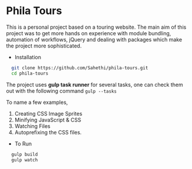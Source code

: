 # Phila Tours

This is a personal project based on a touring website.
The main aim of this project was to get more hands on experience with module bundling, automation of workflows, jQuery and dealing with packages which make the project more sophisticated. 

- Installation

```bash
  git clone https://github.com/Sahethi/phila-tours.git
  cd phila-tours
 ```
 
The project uses **gulp task runner** for several tasks, one can check them out with the following command `gulp --tasks`

To name a few examples,
  1. Creating CSS Image Sprites
  2. Minifying JavaScript & CSS
  3. Watching Files
  4. Autoprefixing the CSS files.

- To Run

```bash
  gulp build
  gulp watch 
 ```
